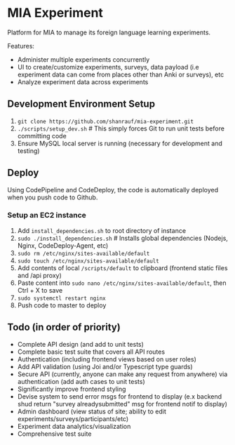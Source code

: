 # MIA Experiment

Platform for MIA to manage its foreign language learning experiments.

Features:

- Administer multiple experiments concurrently
- UI to create/customize experiments, surveys, data payload (i.e experiment data can come from places other than Anki or surveys), etc
- Analyze experiment data across experiments

## Development Environment Setup

1. `git clone https://github.com/shanrauf/mia-experiment.git`
2. `./scripts/setup_dev.sh` # This simply forces Git to run unit tests before committing code
3. Ensure MySQL local server is running (necessary for development and testing)

## Deploy

Using CodePipeline and CodeDeploy, the code is automatically deployed when you push code to Github.

### Setup an EC2 instance

1. Add `install_dependencies.sh` to root directory of instance
2. `sudo ./install_dependencies.sh` # Installs global dependencies (Nodejs, Nginx, CodeDeploy-Agent, etc)
3. `sudo rm /etc/nginx/sites-available/default`
4. `sudo touch /etc/nginx/sites-available/default`
5. Add contents of local `/scripts/default` to clipboard (frontend static files and /api proxy)
6. Paste content into `sudo nano /etc/nginx/sites-available/default`, then Ctrl + X to save
7. `sudo systemctl restart nginx`
8. Push code to master to deploy

## Todo (in order of priority)

- Complete API design (and add to unit tests)
- Complete basic test suite that covers all API routes
- Authentication (including frontend views based on user roles)
- Add API validation (using Joi and/or Typescript type guards)
- Secure API (currently, anyone can make any request from anywhere) via authentication (add auth cases to unit tests)
- Significantly improve frontend styling
- Devise system to send error msgs for frontend to display (e.x backend shud return "survey alreadysubmitted" msg for frontend notif to display)
- Admin dashboard (view status of site; ability to edit experiments/surveys/participants/etc)
- Experiment data analytics/visualization
- Comprehensive test suite
